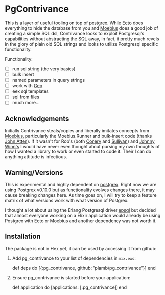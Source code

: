 # PgContrivance

This is a layer of useful tooling on
top of [postgrex](https://github.com/ericmj/postgrex). While [Ecto](https://github.com/elixir-lang/ecto) does everything to hide the database from you and [Moebius](https://github.com/robconery/moebius) does a good job of creating a simple SQL dsl, Contrivance looks to exploit Postgresql's capabilities without abstracting the SQL away, in fact, it pretty much revels in the glory of plain old SQL strings and looks to utilize Postgresql specific functionality.

Functionality:

- [ ] run sql string (the very basics)
- [ ] bulk insert
- [ ] named parameters in query strings
- [ ] work with [Geo](https://github.com/bryanjos/geo)
- [ ] eex sql templates
- [ ] sql from files
- [ ] much more...

## Acknowledgements
Initially Contrivance steals/copies and liberally imitates concepts from [Moebius](https://github.com/robconery/moebius), particularly the Moebius.Runner and bulk-insert code (thanks [John Atten](https://github.com/xivSolutions)). If it wasn't for Rob's (both [Conery](https://github.com/robconery) and [Sullivan](https://github.com/datachomp)) and [Johnny Winn's](https://github.com/nurugger07) I would have never even thought about pursing my own thoughts of how I wanted a library to work or even started to code it. Their I can do anything attitude is infectious.

## Warning/Versions
This is experimental and highly dependent on [postgrex](https://github.com/ericmj/postgrex). Right now we are using Postgrex v0.10.0 but as functionality evolves changes there, it may cause breaking changes here. As time goes on, I will try to keep a feature matrix of what versions work with what version of Postgrex.

I thought a lot about using the Erlang Postgresql driver [epsql](https://github.com/epgsql/epgsql) but decided that almost everyone working on a Elixir application would already be using Postgrex with Ecto or Moebius and another dependency was not worth it.

## Installation

The package is not in Hex yet, it can be used by accessing it from github:

  1. Add pg_contrivance to your list of dependencies in `mix.exs`:

        def deps do
          [{:pg_contrivance, github: "plamb/pg_contrivance"}]
        end

  2. Ensure pg_contrivance is started before your application:

        def application do
          [applications: [:pg_contrivance]]
        end
